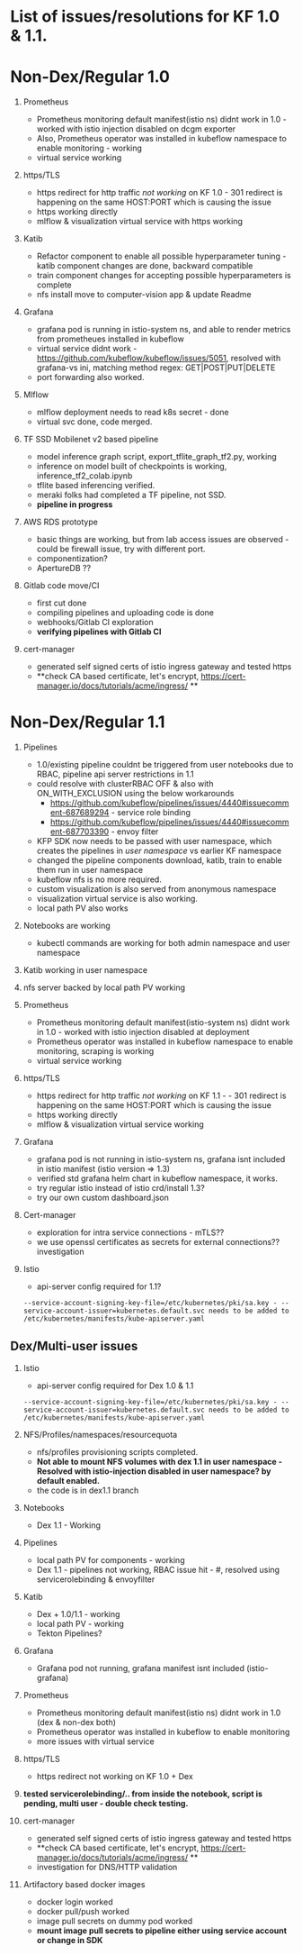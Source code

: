 # List of issues/resolutions for KF 1.0 & 1.1.    
     

# Non-Dex/Regular 1.0 

1. Prometheus
     - Prometheus monitoring default manifest(istio ns) didnt work in 1.0 - worked with istio injection disabled on dcgm exporter
     - Also, Prometheus operator was installed in kubeflow namespace to enable monitoring - working
     - virtual service working
2. https/TLS
     - https redirect for http traffic *not working* on KF 1.0 - 301 redirect is happening on the same HOST:PORT which is causing the issue
     - https working directly
     - mlflow & visualization virtual service with https working
     
3. Katib 
     - Refactor component to enable all possible hyperparameter tuning - katib component changes are done, backward compatible
     - train component changes for accepting possible hyperparameters is complete
     - nfs install move to computer-vision app & update Readme

4. Grafana
     - grafana pod is running in istio-system ns, and able to render metrics from prometheues installed in kubeflow
     - virtual service didnt work - https://github.com/kubeflow/kubeflow/issues/5051, resolved with grafana-vs ini, matching method regex: GET|POST|PUT|DELETE
     - port forwarding also worked.
     
5.  Mlflow
     - mlflow deployment needs to read k8s secret - done
     - virtual svc done, code merged.

6. TF SSD Mobilenet v2 based pipeline
     - model inference graph script, export_tflite_graph_tf2.py, working
     - inference on model built of checkpoints is working, inference_tf2_colab.ipynb
     - tflite based inferencing verified.
     - meraki folks had completed a TF pipeline, not SSD.
     - **pipeline in progress**
 
 7. AWS RDS prototype
     - basic things are working, but from lab access issues are observed - could be firewall issue, try with different port.
     - componentization?
     - ApertureDB ??
 8. Gitlab code move/CI
     - first cut done
     - compiling pipelines and uploading code is done
     - webhooks/Gitlab CI exploration
     - **verifying pipelines with Gitlab CI**
 
 9. cert-manager
     - generated self signed certs of istio ingress gateway and tested https
     - **check CA based certificate, let's encrypt, https://cert-manager.io/docs/tutorials/acme/ingress/ **
 


# Non-Dex/Regular 1.1 

1. Pipelines 
     - 1.0/existing pipeline couldnt be triggered from user notebooks due to RBAC, pipeline api server restrictions in 1.1
     - could resolve with clusterRBAC OFF & also with ON_WITH_EXCLUSION using the below workarounds
          - https://github.com/kubeflow/pipelines/issues/4440#issuecomment-687689294 - service role binding
          - https://github.com/kubeflow/pipelines/issues/4440#issuecomment-687703390 - envoy filter
     - KFP SDK now needs to be passed with user namespace, which creates the pipelines in *user namespace* vs earlier KF namespace
     - changed the pipeline components download, katib, train to enable them run in user namespace
     - kubeflow nfs is no more required.
     - custom visualization is also served from anonymous namespace
     - visualization virtual service is also working.
     - local path PV also works
     
2. Notebooks are working
     - kubectl commands are working for both admin namespace and user namespace
 
3. Katib working in user namespace

4. nfs server backed by local path PV working

5. Prometheus
     - Prometheus monitoring default manifest(istio-system ns) didnt work in 1.0 - worked with istio injection disabled at deployment
     - Prometheus operator was installed in kubeflow namespace to enable monitoring, scraping is working
     - virtual service working
     
6. https/TLS
     - https redirect for http traffic *not working* on KF 1.1 - - 301 redirect is happening on the same HOST:PORT which is causing the issue
     - https working directly
     - mlflow & visualization virtual service working
     
7. Grafana
     - grafana pod is not running in istio-system ns, grafana isnt included in istio manifest (istio version => 1.3)
     - verified std grafana helm chart in kubeflow namespace, it works.
     - try regular istio instead of istio crd/install 1.3?
     - try our own custom dashboard.json

9. Cert-manager
     - exploration for intra service connections - mTLS??
     - we use openssl certificates as secrets for external connections?? investigation
     
10. Istio
     - api-server config required for 1.1?
     ```
     --service-account-signing-key-file=/etc/kubernetes/pki/sa.key - --service-account-issuer=kubernetes.default.svc needs to be added to /etc/kubernetes/manifests/kube-apiserver.yaml

## Dex/Multi-user issues


1. Istio
     - api-server config required for Dex 1.0 & 1.1
     ```
     --service-account-signing-key-file=/etc/kubernetes/pki/sa.key - --service-account-issuer=kubernetes.default.svc needs to be added to /etc/kubernetes/manifests/kube-apiserver.yaml
     ```
     
2. NFS/Profiles/namespaces/resourcequota
     - nfs/profiles provisioning scripts completed.
     - **Not able to mount NFS volumes with dex 1.1 in user namespace - Resolved with istio-injection disabled in user namespace? by default enabled.**
     - the code is in dex1.1 branch

3. Notebooks
      - Dex 1.1 - Working

4. Pipelines
     - local path PV for components - working
     - Dex 1.1 - pipelines not working, RBAC issue hit - #, resolved using servicerolebinding & envoyfilter

5. Katib 
     - Dex + 1.0/1.1 - working
     - local path PV - working
     - Tekton Pipelines?
           
6. Grafana
     - Grafana pod not running, grafana manifest isnt included (istio-grafana)

7. Prometheus
     - Prometheus monitoring default manifest(istio ns) didnt work in 1.0 (dex & non-dex both)
     - Prometheus operator was installed in kubeflow to enable monitoring
     - more issues with virtual service
     
8. https/TLS
     - https redirect not working on KF 1.0 + Dex

9. **tested servicerolebinding/.. from inside the notebook, script is pending, multi user - double check testing.**
10. cert-manager
     - generated self signed certs of istio ingress gateway and tested https
     - **check CA based certificate, let's encrypt, https://cert-manager.io/docs/tutorials/acme/ingress/ **
     - investigation for DNS/HTTP validation
11. Artifactory based docker images
     - docker login worked
     - docker pull/push worked
     - image pull secrets on dummy pod worked
     - **mount image pull secrets to pipeline either using service account or change in SDK**
     


     
